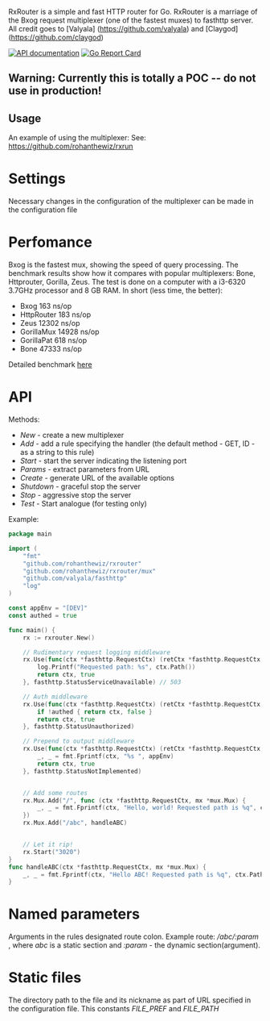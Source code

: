 RxRouter is a simple and fast HTTP router for Go. RxRouter is a marriage of the Bxog request multiplexer (one of the fastest muxes) to fasthttp server.
All credit goes to [Valyala] (https://github.com/valyala) and [Claygod] (https://github.com/claygod)

[![API documentation](https://godoc.org/github.com/claygod/Bxog?status.svg)](https://godoc.org/github.com/claygod/Bxog)
[![Go Report Card](https://goreportcard.com/badge/github.com/claygod/Bxog)](https://goreportcard.com/report/github.com/claygod/Bxog)

## Warning: Currently this is totally a POC -- do not use in production!

## Usage

An example of using the multiplexer:
See: https://github.com/rohanthewiz/rxrun

# Settings

Necessary changes in the configuration of the multiplexer can be made in the configuration file

# Perfomance

Bxog is the fastest mux, showing the speed of query processing. The benchmark results show how it compares with popular multiplexers: Bone, Httprouter, Gorilla, Zeus. The test is done on a computer with a i3-6320 3.7GHz processor and 8 GB RAM. In short (less time, the better):

- Bxog 163 ns/op
- HttpRouter 183 ns/op
- Zeus 12302 ns/op
- GorillaMux 14928 ns/op
- GorillaPat 618 ns/op
- Bone 47333 ns/op

Detailed benchmark [here](https://github.com/claygod/BxogTest)

# API

Methods:
-  *New* - create a new multiplexer
-  *Add* - add a rule specifying the handler (the default method - GET, ID - as a string to this rule)
-  *Start* - start the server indicating the listening port
-  *Params* - extract parameters from URL
-  *Create* - generate URL of the available options
-  *Shutdown* - graceful stop the server
-  *Stop* - aggressive stop the server
-  *Test* - Start analogue (for testing only)

Example:

```go
package main

import (
	"fmt"
	"github.com/rohanthewiz/rxrouter"
	"github.com/rohanthewiz/rxrouter/mux"
	"github.com/valyala/fasthttp"
	"log"
)

const appEnv = "[DEV]"
const authed = true

func main() {
	rx := rxrouter.New()

	// Rudimentary request logging middleware
	rx.Use(func(ctx *fasthttp.RequestCtx) (retCtx *fasthttp.RequestCtx, ok bool) {
		log.Printf("Requested path: %s", ctx.Path())
		return ctx, true
	}, fasthttp.StatusServiceUnavailable) // 503

	// Auth middleware
	rx.Use(func(ctx *fasthttp.RequestCtx) (retCtx *fasthttp.RequestCtx, ok bool) {
		if !authed { return ctx, false }
		return ctx, true
	}, fasthttp.StatusUnauthorized)

	// Prepend to output middleware
	rx.Use(func(ctx *fasthttp.RequestCtx) (retCtx *fasthttp.RequestCtx, ok bool) {
		_, _ = fmt.Fprintf(ctx, "%s ", appEnv)
		return ctx, true
	}, fasthttp.StatusNotImplemented)


	// Add some routes
	rx.Mux.Add("/", func (ctx *fasthttp.RequestCtx, mx *mux.Mux) {
		_, _ = fmt.Fprintf(ctx, "Hello, world! Requested path is %q", ctx.Path())
	})
	rx.Mux.Add("/abc", handleABC)


	// Let it rip!
	rx.Start("3020")
}
func handleABC(ctx *fasthttp.RequestCtx, mx *mux.Mux) {
	_, _ = fmt.Fprintf(ctx, "Hello ABC! Requested path is %q", ctx.Path())
}
```

# Named parameters

Arguments in the rules designated route colon. Example route: */abc/:param* , where *abc* is a static section and *:param* - the dynamic section(argument).

# Static files

The directory path to the file and its nickname as part of URL specified in the configuration file. This constants *FILE_PREF* and *FILE_PATH*
